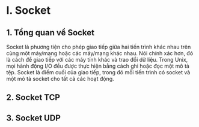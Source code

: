# I. Socket
## 1. Tổng quan về Socket
Socket là phương tiện cho phép giao tiếp giữa hai tiến trình khác nhau trên cùng một máy/mạng hoặc các máy/mạng khác nhau. Nói chính xác hơn, đó là cách để giao tiếp với các máy tính khác và trao đổi dữ liệu. Trong Unix, mọi hành động I/O đều được thực hiện bằng cách ghi hoặc đọc một mô tả tệp. Socket là điểm cuối của giao tiếp, trong đó mỗi tiến trình có socket và một mô tả socket cho tất cả các hoạt động.
## 2. Socket TCP
## 3. Socket UDP
